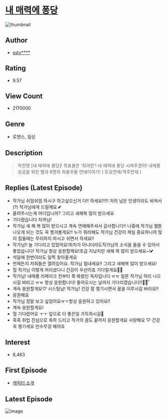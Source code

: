 # [내 매력에 퐁당](https://comic.naver.com/bestChallenge/list?titleId=706952)
![thumbnail](https://image-comic.pstatic.net/user_contents_data/challenge_comic/2020/08/14/315137/thumbnail_202x1642b7d8005_1046_40d4_983c_13e500f5b67a_00002956.JPEG)

## Author
- [ssty****](https://comic.naver.com/artistTitle?id=315137)

## Rating
- 9.57

## View Count
- 2170000

## Genre
- 로맨스, 일상

## Description
> 작전명 [내 매력에 퐁당]! 목표물은 ‘최여한’! 내 매력에 퐁당 시켜주겠어! 내매퐁 성공을 위한 별과 6명의 좌충우돌 연애이야기! ( 토요연재/격주연재 )

## Replies (Latest Episode)
- 작가님 쉬엄쉬엄 하시구 하고싶으신거 다!! 하세요!!!!! 저의 남은 인생이라도 바쳐서(?) 작가님에게 드릴께요 💕
- 올려주시는게 어디입니까? 그리고 새해복 많이 받으세요
- 기다렸습니다 자까님!
- 작가님 새 해 복 많이 받으시고 계속 연재해주셔서 감사합니다!! 나중에 작가님 웹툰나오게 되는 것도 꼭 챙겨볼게요!! 누가 뭐라해도 작가님 건강이 제일 중요하니까 많이 힘들때는 무리하지 마시고 쉬면서 하세요!!
- 작가님!! 늘 기다리고 있었어요!회차가 아니더라도작가님의 소식을 들을 수 있어서 좋았습니다! 작가님 항상 응원할께요!조금 지났지만 새해 복 많이 받으세요~!💕
- 석달에 한번이라도 일찍 찾아올게요
- 언제든지 저희들은 열려있어요. 작가님 힘내세요!! 그리고 새해복 많이 받으세요!
- 헐 작가님 이렇게 어리셨다니 건강이 우선이죠 기다릴게요💖💖
- 작가님! 내매퐁 리메이크 전부터 쭉 봐왔던 독자입니다 ㅠㅠ 얼른 작가님 허리 나으시길 바라고 ㅠㅠ 항상 응원합니다! 돌아오시는 날까지 기다리겠습니다!!ㅎ̆̈ㅎ̆̈
- 계속 응원할게요♡ 시스틸님! 작가님! 건강 잘 챙기시면서 꿈을 이루시길 바라요!!
- 응원해요
- 작가님 정말 보고 싶었어요ㅠㅜ항상 응원하고 있어요!!
- 계속 응원할게요!
- 헐 기다렸어요 ㅜㅜ 앞으로 더 좋은일 가득하시길💜
- 흑흑 취업 진심으로 축하 드리고 작가의 꿈도 끝까지 응원할게요 사랑해요 ♡ 건강 꼭 챙기세요 만수무강 해야죠

## Interest
- 8,463

## First Episode
- [캐릭터 소개](https://comic.naver.com/bestChallenge/detail?titleId=706952&no=12)

## Latest Episode
![image](https://image-comic.pstatic.net/user_contents_data/challenge_comic/2022/01/08/315137/upload_3545515123956671585.jpeg)
